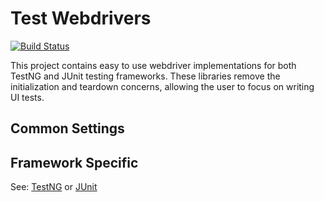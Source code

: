 # Test Webdrivers 
[![Build Status](https://travis-ci.org/dev9com/test-webdrivers.svg?branch=master)](https://travis-ci.org/dev9com/test-webdrivers)

This project contains easy to use webdriver implementations for both TestNG and JUnit testing frameworks. These 
libraries remove the initialization and teardown concerns, allowing the user to focus on 
writing UI tests.

## Common Settings

## Framework Specific
See: [TestNG](https://github.com/dev9com/test-webdrivers/tree/master/testng-webdriver)
 or 
[JUnit](https://github.com/dev9com/test-webdrivers/tree/master/junit-webdriver)